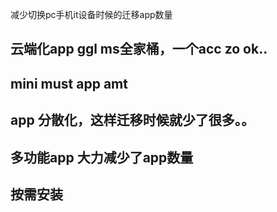减少切换pc手机it设备时候的迁移app数量


## 云端化app ggl ms全家桶，一个acc zo ok..

## mini must app amt

## app 分散化，这样迁移时候就少了很多。。

## 多功能app 大力减少了app数量
## 按需安装
